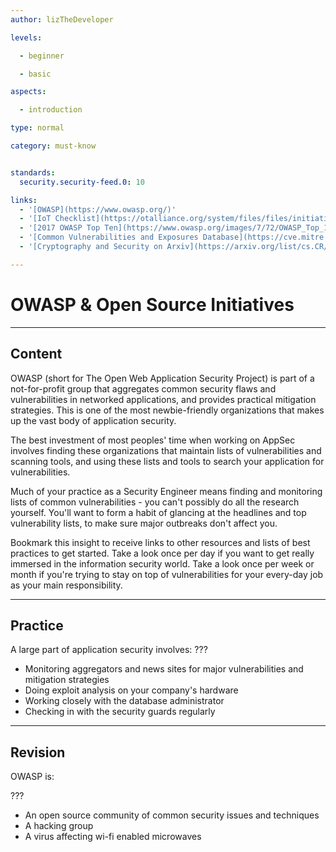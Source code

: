 ```yaml
---
author: lizTheDeveloper

levels:

  - beginner

  - basic

aspects:

  - introduction

type: normal

category: must-know


standards:
  security.security-feed.0: 10

links:
  - '[OWASP](https://www.owasp.org/)'
  - '[IoT Checklist](https://otalliance.org/system/files/files/initiative/documents/enterprise_iot_checklist.pdf)'
  - '[2017 OWASP Top Ten](https://www.owasp.org/images/7/72/OWASP_Top_10-2017_%28en%29.pdf.pdf)'
  - '[Common Vulnerabilities and Exposures Database](https://cve.mitre.org/)'
  - '[Cryptography and Security on Arxiv](https://arxiv.org/list/cs.CR/recent)'

---
```


# OWASP & Open Source Initiatives

---
## Content

OWASP (short for The Open Web Application Security Project) is part of a not-for-profit group that aggregates common security flaws and vulnerabilities in networked applications, and provides practical mitigation strategies. This is one of the most newbie-friendly organizations that makes up the vast body of application security. 

The best investment of most peoples' time when working on AppSec involves finding these organizations that maintain lists of vulnerabilities and scanning tools, and using these lists and tools to search your application for vulnerabilities.

Much of your practice as a Security Engineer means finding and monitoring lists of common vulnerabilities - you can't possibly do all the research yourself. You'll want to form a habit of glancing at the headlines and top vulnerability lists, to make sure major outbreaks don't affect you.

Bookmark this insight to receive links to other resources and lists of best practices to get started. Take a look once per day if you want to get really immersed in the information security world. Take a look once per week or month if you're trying to stay on top of vulnerabilities for your every-day job as your main responsibility.

---
## Practice

A large part of application security involves:
???

* Monitoring aggregators and news sites for major vulnerabilities and mitigation strategies
* Doing exploit analysis on your company's hardware
* Working closely with the database administrator
* Checking in with the security guards regularly


---
## Revision

OWASP is:

???

* An open source community of common security issues and techniques
* A hacking group
* A virus affecting wi-fi enabled microwaves
